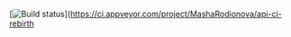 [![Build status](https://ci.appveyor.com/api/projects/status/jl39gbn5b6shjriu?svg=true)](https://ci.appveyor.com/project/MashaRodionova/api-ci-rebirth